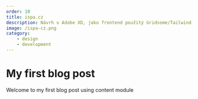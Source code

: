 ```yaml
---
order: 10
title: ispa.cz
description: Návrh v Adobe XD, jako frontend použitý Gridsome/Tailwind, jako backend stačí markdown soubory v repozitáři;).
image: /ispa-cz.png
category:
    - design
    - development
---
```

# My first blog post

Welcome to my first blog post using content module
